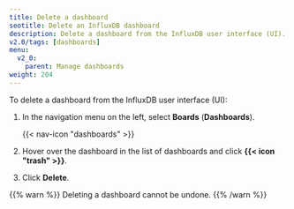 ```yaml
---
title: Delete a dashboard
seotitle: Delete an InfluxDB dashboard
description: Delete a dashboard from the InfluxDB user interface (UI).
v2.0/tags: [dashboards]
menu:
  v2_0:
    parent: Manage dashboards
weight: 204
---
```


To delete a dashboard from the InfluxDB user interface (UI):

1. In the navigation menu on the left, select **Boards** (**Dashboards**).

    {{< nav-icon "dashboards" >}}

2. Hover over the dashboard  in the list of dashboards  and click **{{< icon "trash" >}}**.    
3. Click **Delete**.

{{% warn %}}
Deleting a dashboard cannot be undone.
{{% /warn %}}

